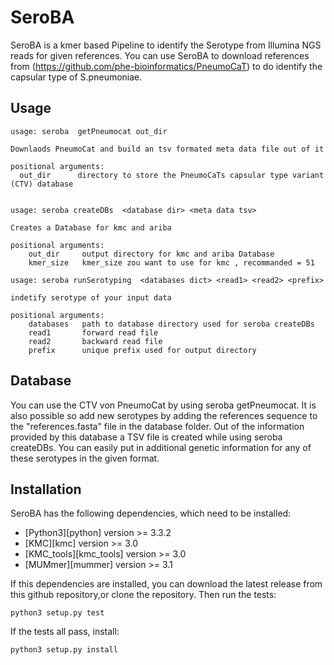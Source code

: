 # SeroBA
SeroBA is a kmer based Pipeline to identify the Serotype from Illumina NGS reads for given references. You can use SeroBA to download references from (https://github.com/phe-bioinformatics/PneumoCaT) to do identify the capsular type of S.pneumoniae.
## Usage
```
usage: seroba  getPneumocat out_dir

Downlaods PneumoCat and build an tsv formated meta data file out of it

positional arguments:
  out_dir      directory to store the PneumoCaTs capsular type variant (CTV) database


usage: seroba createDBs  <database dir> <meta data tsv>

Creates a Database for kmc and ariba

positional arguments:
    out_dir     output directory for kmc and ariba Database
    kmer_size   kmer_size zou want to use for kmc , recommanded = 51

usage: seroba runSerotyping  <databases dict> <read1> <read2> <prefix>

indetify serotype of your input data

positional arguments:
    databases   path to database directory used for seroba createDBs
    read1       forward read file
    read2       backward read file
    prefix      unique prefix used for output directory
```    
## Database
You can use the CTV von PneumoCat by using seroba  getPneumocat. It is also
possible so add new serotypes by adding the references sequence to the
"references.fasta" file in the database folder. Out of  the information provided
 by this database a TSV file is created while using seroba createDBs. You can
 easily put in additional genetic information for any of these serotypes in the
 given format.

## Installation
SeroBA has the following dependencies, which need to be installed:
  * [Python3][python] version >= 3.3.2
  * [KMC][kmc] version >= 3.0
  * [KMC_tools][kmc_tools] version >= 3.0
  * [MUMmer][mummer] version >= 3.1

If this dependencies are installed, you can download the latest release from this github repository,or clone the repository.
Then run the tests:

    python3 setup.py test

If the tests all pass, install:

    python3 setup.py install
